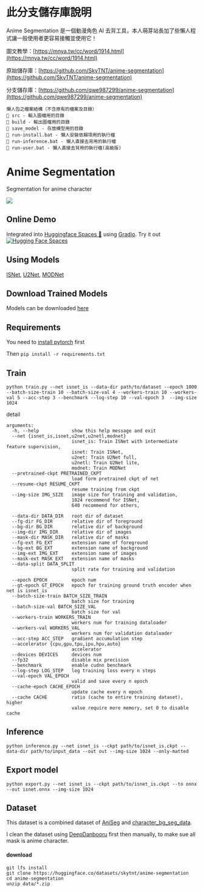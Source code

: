 # 此分支儲存庫說明

Anime Segmentation 是一個動漫角色 AI 去背工具，本人萌芽站長加了些懶人程式讓一般使用者更容易接觸並使用它！

圖文教學：[https://mnya.tw/cc/word/1914.html](https://mnya.tw/cc/word/1914.html)

原始儲存庫：[https://github.com/SkyTNT/anime-segmentation](https://github.com/SkyTNT/anime-segmentation)

分支儲存庫：[https://github.com/qwe987299/anime-segmentation](https://github.com/qwe987299/anime-segmentation)

```
懶人包之檔案結構（不含原有的檔案及目錄）
📁 src - 輸入圖檔用的目錄
📁 build - 輸出圖檔用的目錄
📁 save_model - 存放模型用的目錄
📄 run-install.bat - 懶人安裝依賴項用的執行檔
📄 run-inference.bat - 懶人直接去背用的執行檔
📄 run-user.bat - 懶人直接去背用的執行檔(高級版)
```

# Anime Segmentation

Segmentation for anime character

![](https://github.com/SkyTNT/anime-segmentation/blob/main/doc/banner.jpg?raw=true)

## Online Demo

Integrated into [Huggingface Spaces 🤗](https://huggingface.co/spaces) using [Gradio](https://github.com/gradio-app/gradio). Try it out [![Hugging Face Spaces](https://img.shields.io/badge/%F0%9F%A4%97%20Hugging%20Face-Spaces-blue)](https://huggingface.co/spaces/skytnt/anime-remove-background)

## Using Models

[ISNet](https://github.com/xuebinqin/DIS), [U2Net](https://github.com/xuebinqin/U-2-Net), [MODNet](https://github.com/ZHKKKe/MODNet)

## Download Trained Models

Models can be downloaded [here](https://huggingface.co/skytnt/anime-seg)

## Requirements

You need to [install pytorch](https://pytorch.org/) first

Then `pip install -r requirements.txt`

## Train

`python train.py --net isnet_is --data-dir path/to/dataset --epoch 1000 --batch-size-train 10 --batch-size-val 4 --workers-train 10 --workers-val 5 --acc-step 3 --benchmark --log-step 10 --val-epoch 3  --img-size 1024`

detail

```
arguments:
  -h, --help            show this help message and exit
  --net {isnet_is,isnet,u2net,u2netl,modnet}
                        isnet_is: Train ISNet with intermediate feature supervision,
                        isnet: Train ISNet,
                        u2net: Train U2Net full,
                        u2netl: Train U2Net lite,
                        modnet: Train MODNet
  --pretrained-ckpt PRETRAINED_CKPT
                        load form pretrained ckpt of net
  --resume-ckpt RESUME_CKPT
                        resume training from ckpt
  --img-size IMG_SIZE   image size for training and validation,
                        1024 recommend for ISNet,
                        640 recommend for others,

  --data-dir DATA_DIR   root dir of dataset
  --fg-dir FG_DIR       relative dir of foreground
  --bg-dir BG_DIR       relative dir of background
  --img-dir IMG_DIR     relative dir of images
  --mask-dir MASK_DIR   relative dir of masks
  --fg-ext FG_EXT       extension name of foreground
  --bg-ext BG_EXT       extension name of background
  --img-ext IMG_EXT     extension name of images
  --mask-ext MASK_EXT   extension name of masks
  --data-split DATA_SPLIT
                        split rate for training and validation

  --epoch EPOCH         epoch num
  --gt-epoch GT_EPOCH   epoch for training ground truth encoder when net is isnet_is
  --batch-size-train BATCH_SIZE_TRAIN
                        batch size for training
  --batch-size-val BATCH_SIZE_VAL
                        batch size for val
  --workers-train WORKERS_TRAIN
                        workers num for training dataloader
  --workers-val WORKERS_VAL
                        workers num for validation dataloader
  --acc-step ACC_STEP   gradient accumulation step
  --accelerator {cpu,gpu,tpu,ipu,hpu,auto}
                        accelerator
  --devices DEVICES     devices num
  --fp32                disable mix precision
  --benchmark           enable cudnn benchmark
  --log-step LOG_STEP   log training loss every n steps
  --val-epoch VAL_EPOCH
                        valid and save every n epoch
  --cache-epoch CACHE_EPOCH
                        update cache every n epoch
  --cache CACHE         ratio (cache to entire training dataset), higher
                        value require more memory, set 0 to disable cache
```

## Inference

`python inference.py --net isnet_is --ckpt path/to/isnet_is.ckpt --data-dir path/to/input_data --out out --img-size 1024 --only-matted`

## Export model

`python export.py --net isnet_is --ckpt path/to/isnet_is.ckpt --to onnx --out isnet.onnx --img-size 1024`

## Dataset

This dataset is a combined dataset of [AniSeg](https://github.com/jerryli27/AniSeg#about-the-models) and [character_bg_seg_data](https://github.com/ShuhongChen/bizarre-pose-estimator#download).

I clean the dataset using [DeepDanbooru](https://github.com/KichangKim/DeepDanbooru) first then manually, to make sue all mask is anime character.

#### download

```shell
git lfs install
git clone https://huggingface.co/datasets/skytnt/anime-segmentation
cd anime-segmentation
unzip data/*.zip
```
